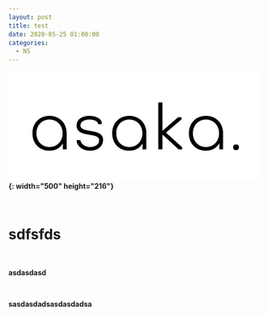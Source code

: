```yaml
---
layout: post
title: test
date: 2020-05-25 01:00:00
categories:
  - NS
---
```


**![](/uploads/mmexport1546615649820.jpg){: width="500" height="216"}**

&nbsp;

# **sdfsfds**

&nbsp;

**asdasdasd**

&nbsp;

**sasdasdadsasdasdadsa**
